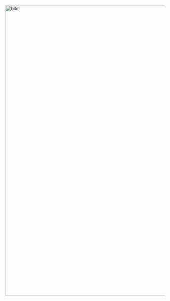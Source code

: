 <img width="522" height="919" alt="bild" src="https://github.com/user-attachments/assets/1acdccec-49cc-47be-a1ff-0e5302bb2d57" />
